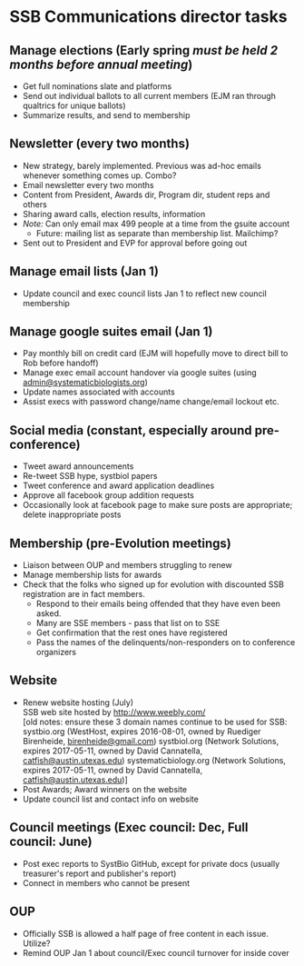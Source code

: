# SSB Communications director tasks

## Manage elections (Early spring *must be held 2 months before annual meeting*)
 - Get full nominations slate and platforms
 - Send out individual ballots to all current members (EJM ran through qualtrics for unique ballots)
 - Summarize results, and send to membership

## Newsletter (every two months)
 - New strategy, barely implemented. Previous was ad-hoc emails whenever something comes up. Combo?
 - Email newsletter every two months
 - Content from President, Awards dir, Program dir, student reps and others
 - Sharing award calls, election results, information 
 - *Note:* Can only email max 499 people at a time from the gsuite account
     * Future: mailing list as separate than membership list. Mailchimp?
 - Sent out to President and EVP for approval before going out

## Manage email lists (Jan 1)
 - Update council and exec council lists Jan 1 to reflect new council membership

## Manage google suites email (Jan 1)
 - Pay monthly bill on credit card (EJM will hopefully move to direct bill to Rob before handoff)
 - Manage exec email account handover via google suites (using admin@systematicbiologists.org)
 - Update names associated with accounts
 - Assist execs with password change/name change/email lockout etc.

## Social media (constant, especially around pre-conference)
 - Tweet award announcements
 - Re-tweet SSB hype, systbiol papers
 - Tweet conference and award application deadlines
 - Approve all facebook group addition requests
 - Occasionally look at facebook page to make sure posts are appropriate; delete inappropriate posts

## Membership (pre-Evolution meetings)
 - Liaison between OUP and members struggling to renew
 - Manage membership lists for awards
 - Check that the folks who signed up for evolution with discounted SSB registration are in fact members.
    * Respond to their emails being offended that they have even been asked.
    * Many are SSE members - pass that list on to SSE
    * Get confirmation that the rest ones have registered
    * Pass the names of the delinquents/non-responders on to conference organizers

## Website

 - Renew website hosting (July)  
   SSB web site hosted by http://www.weebly.com/  
   [old notes:
   ensure these 3 domain names continue to be used for SSB:
   systbio.org (WestHost, expires 2016-08-01, owned by Ruediger Birenheide, birenheide@gmail.com)
   systbiol.org (Network Solutions, expires 2017-05-11, owned by David Cannatella, catfish@austin.utexas.edu)
   systematicbiology.org (Network Solutions, expires 2017-05-11, owned by David Cannatella, catfish@austin.utexas.edu)]
 - Post Awards; Award winners on the website
 - Update council list and contact info on website

## Council meetings (Exec council: Dec, Full council: June)
 - Post exec reports to SystBio GitHub, except for private docs (usually treasurer's report and publisher's report)
 - Connect in members who cannot be present

## OUP
 - Officially SSB is allowed a half page of free content in each issue. Utilize?
 - Remind OUP Jan 1 about council/Exec council turnover for inside cover

